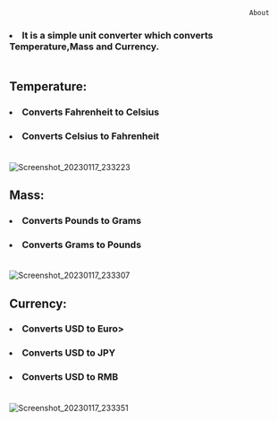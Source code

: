                                                                 About
### <li> It is a simple unit converter which converts Temperature,Mass and Currency.</li><br/>
## Temperature:
### <li> Converts Fahrenheit to Celsius <br/>
### <li>Converts Celsius to Fahrenheit </li><br/>

![Screenshot_20230117_233223](https://user-images.githubusercontent.com/99186533/212977608-5eeb8754-9990-436f-a908-6770ae19d944.png)

## Mass:
### <li> Converts Pounds to Grams<br/>
### <li>Converts Grams to Pounds </li><br/>
![Screenshot_20230117_233307](https://user-images.githubusercontent.com/99186533/212977614-f8a117de-bf05-4438-a370-6ab6ac15ec9d.png)

## Currency:
### <li> Converts USD to Euro><br/>
### <li>Converts USD to JPY<br/>
### <li>Converts USD to RMB</li><br/>
![Screenshot_20230117_233351](https://user-images.githubusercontent.com/99186533/212977617-551c5a15-4d1b-4876-83a3-4a04553da7b2.png)
